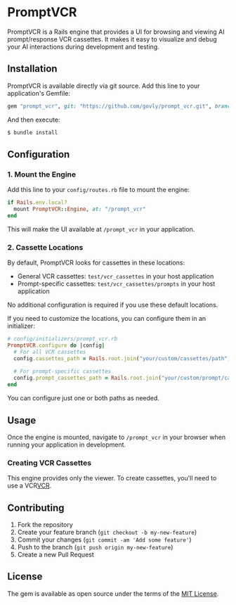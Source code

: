 # PromptVCR

PromptVCR is a Rails engine that provides a UI for browsing and viewing AI prompt/response VCR cassettes. It makes it easy to visualize and debug your AI interactions during development and testing.

## Installation

PromptVCR is available directly via git source. Add this line to your application's Gemfile:

```ruby
gem "prompt_vcr", git: "https://github.com/govly/prompt_vcr.git", branch: "main", group: [:development, :test]
```

And then execute:

```bash
$ bundle install
```

## Configuration

### 1. Mount the Engine

Add this line to your `config/routes.rb` file to mount the engine:

```ruby
if Rails.env.local?
  mount PromptVCR::Engine, at: "/prompt_vcr"
end
```

This will make the UI available at `/prompt_vcr` in your application.

### 2. Cassette Locations

By default, PromptVCR looks for cassettes in these locations:
- General VCR cassettes: `test/vcr_cassettes` in your host application
- Prompt-specific cassettes: `test/vcr_cassettes/prompts` in your host application

No additional configuration is required if you use these default locations.

If you need to customize the locations, you can configure them in an initializer:

```ruby
# config/initializers/prompt_vcr.rb
PromptVCR.configure do |config|
  # For all VCR cassettes
  config.cassettes_path = Rails.root.join("your/custom/cassettes/path")
  
  # For prompt-specific cassettes
  config.prompt_cassettes_path = Rails.root.join("your/custom/prompt/cassettes/path")
end
```

You can configure just one or both paths as needed.

## Usage

Once the engine is mounted, navigate to `/prompt_vcr` in your browser when running your application in development.

### Creating VCR Cassettes

This engine provides only the viewer. To create cassettes, you'll need to use a VCR[VCR](https://github.com/vcr/vcr).

## Contributing

1. Fork the repository
2. Create your feature branch (`git checkout -b my-new-feature`)
3. Commit your changes (`git commit -am 'Add some feature'`)
4. Push to the branch (`git push origin my-new-feature`)
5. Create a new Pull Request

## License
The gem is available as open source under the terms of the [MIT License](https://opensource.org/licenses/MIT).
